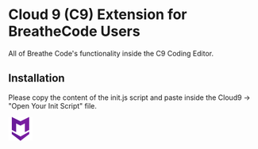 # Cloud 9 (C9) Extension for BreatheCode Users

All of Breathe Code's functionality inside the C9 Coding Editor.

## Installation

Please copy the content of the init.js script and paste inside the Cloud9 -> "Open Your Init Script" file.

![alt text](https://github.com/adam-p/markdown-here/raw/master/src/common/images/icon48.png "Logo Title Text 1")
